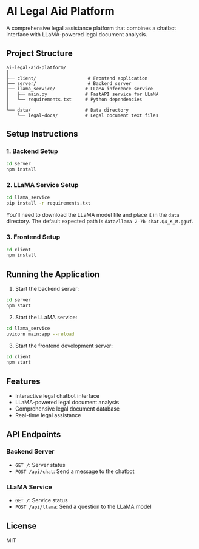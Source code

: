 # AI Legal Aid Platform

A comprehensive legal assistance platform that combines a chatbot interface with LLaMA-powered legal document analysis.

## Project Structure

```
ai-legal-aid-platform/
│
├── client/                   # Frontend application
├── server/                   # Backend server
├── llama_service/           # LLaMA inference service
│   ├── main.py              # FastAPI service for LLaMA
│   └── requirements.txt     # Python dependencies
│
└── data/                    # Data directory
    └── legal-docs/          # Legal document text files
```

## Setup Instructions

### 1. Backend Setup

```bash
cd server
npm install
```

### 2. LLaMA Service Setup

```bash
cd llama_service
pip install -r requirements.txt
```

You'll need to download the LLaMA model file and place it in the `data` directory. The default expected path is `data/llama-2-7b-chat.Q4_K_M.gguf`.

### 3. Frontend Setup

```bash
cd client
npm install
```

## Running the Application

1. Start the backend server:
```bash
cd server
npm start
```

2. Start the LLaMA service:
```bash
cd llama_service
uvicorn main:app --reload
```

3. Start the frontend development server:
```bash
cd client
npm start
```

## Features

- Interactive legal chatbot interface
- LLaMA-powered legal document analysis
- Comprehensive legal document database
- Real-time legal assistance

## API Endpoints

### Backend Server
- `GET /`: Server status
- `POST /api/chat`: Send a message to the chatbot

### LLaMA Service
- `GET /`: Service status
- `POST /api/llama`: Send a question to the LLaMA model

## License

MIT 